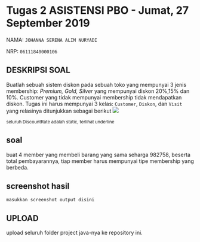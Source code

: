 # Tugas 2 ASISTENSI PBO - Jumat, 27 September 2019
NAMA: `JOHANNA SERENA ALIM NURYADI`

NRP: `06111840000106`


## DESKRIPSI SOAL
Buatlah sebuah sistem diskon pada sebuah toko yang mempunyai 3 jenis membership: *Premium, Gold, Silver* yang mempunyai diskon 20%,15% dan 10%.
Customer yang tidak mempunyai membership tidak mendapatkan diskon.
Tugas ini harus mempunyai 3 kelas: `Customer`, `Diskon`, dan `Visit` yang relasinya ditunjukkan sebagai berikut
![](https://www.ntu.edu.sg/home/ehchua/programming/java/images/ExerciseOOP_Discount.png)

<small>seluruh DiscountRate adalah static, terlihat underline</small>

## soal
buat 4 member yang membeli barang yang sama seharga 982758, beserta total pembayarannya, tiap member harus mempunyai tipe membership yang berbeda.

## screenshot hasil
`masukkan screenshot output disini`

## UPLOAD
upload seluruh folder project java-nya ke repository ini.
